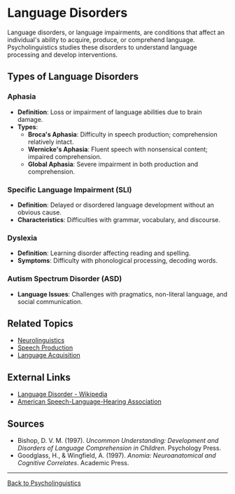 # Language Disorders

Language disorders, or language impairments, are conditions that affect an individual's ability to acquire, produce, or comprehend language. Psycholinguistics studies these disorders to understand language processing and develop interventions.

## Types of Language Disorders

### Aphasia

- **Definition**: Loss or impairment of language abilities due to brain damage.
- **Types**:
  - **Broca's Aphasia**: Difficulty in speech production; comprehension relatively intact.
  - **Wernicke's Aphasia**: Fluent speech with nonsensical content; impaired comprehension.
  - **Global Aphasia**: Severe impairment in both production and comprehension.

### Specific Language Impairment (SLI)

- **Definition**: Delayed or disordered language development without an obvious cause.
- **Characteristics**: Difficulties with grammar, vocabulary, and discourse.

### Dyslexia

- **Definition**: Learning disorder affecting reading and spelling.
- **Symptoms**: Difficulty with phonological processing, decoding words.

### Autism Spectrum Disorder (ASD)

- **Language Issues**: Challenges with pragmatics, non-literal language, and social communication.


## Related Topics

- [Neurolinguistics](Advanced/Neurolinguistics.md)
- [Speech Production](Speech-Production.md)
- [Language Acquisition](Language-Acquisition.md)

## External Links

- [Language Disorder - Wikipedia](https://en.wikipedia.org/wiki/Language_disorder)
- [American Speech-Language-Hearing Association](https://www.asha.org/)

## Sources

- Bishop, D. V. M. (1997). *Uncommon Understanding: Development and Disorders of Language Comprehension in Children*. Psychology Press.
- Goodglass, H., & Wingfield, A. (1997). *Anomia: Neuroanatomical and Cognitive Correlates*. Academic Press.

---

[Back to Psycholinguistics](README.md)
